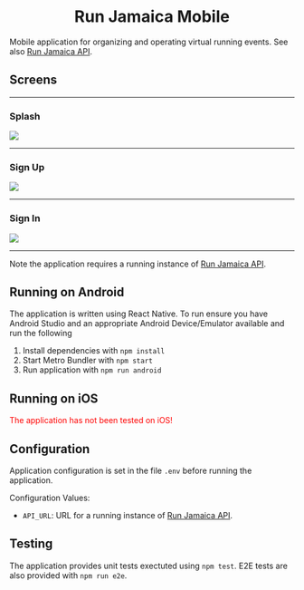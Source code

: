 <center><h1>Run Jamaica Mobile</h1></center>

Mobile application for organizing and operating virtual running events. See also [Run Jamaica API](https://github.com/smithtal/RunJamaicaAPI).

## Screens

<hr />

### Splash

<img src="./documentation/splash.png"/>
<hr />

### Sign Up

<img src="./documentation/signup.png"/>

<hr />

### Sign In

<img src="./documentation/signin.png"/>

<hr />

Note the application requires a running instance of [Run Jamaica API](https://github.com/smithtal/RunJamaicaAPI).

## Running on Android

The application is written using React Native. To run ensure you have Android Studio and an appropriate Android Device/Emulator available and run the following

<ol>
    <li>Install dependencies with <code>npm install</code></li>
    <li>Start Metro Bundler with <code>npm start</code></li>
    <li>Run application with <code>npm run android</code></li>
</ol>

## Running on iOS

<span style="color:red">The application has not been tested on iOS!</span>

## Configuration

Application configuration is set in the file `.env` before running the application.

Configuration Values:

<ul>
    <li><code>API_URL</code>: URL for a running instance of <a href="https://github.com/smithtal/RunJamaicaAPI">Run Jamaica API</a>.</li>
</ul>

## Testing

The application provides unit tests exectuted using `npm test`. E2E tests are also provided with `npm run e2e`.
